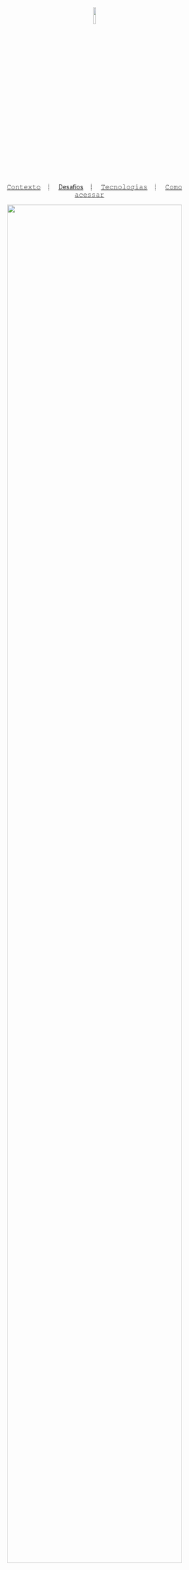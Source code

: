 <h1 align="center">
  <img src="https://github.com/Skitttz/AniArt/assets/94083688/2f3fc33a-9bc0-4862-ab3b-2a9c8c1d4a7e" width="10%" />
</h1>


<p align="center">
  <a href="#contexto-">𝙲𝚘𝚗𝚝𝚎𝚡𝚝𝚘</a>&nbsp;&nbsp;&nbsp;┋&nbsp;&nbsp;&nbsp;
  <a href="#desafios-">Desafios</a>&nbsp;&nbsp;&nbsp;┋&nbsp;&nbsp;&nbsp;
  <a href="#tecnologias-%EF%B8%8F">𝚃𝚎𝚌𝚗𝚘𝚕𝚘𝚐𝚒𝚊𝚜</a>&nbsp;&nbsp;&nbsp;┋&nbsp;&nbsp;&nbsp;
  <a href="#como-acessar-">𝙲𝚘𝚖𝚘 𝚊𝚌𝚎𝚜𝚜𝚊𝚛</a>&nbsp;&nbsp;&nbsp;&nbsp;&nbsp;&nbsp;

</p>


<div align="center">
<img src="https://github.com/Skitttz/AniArt/assets/94083688/53172bab-9ccc-4877-b487-b21d4b42de8a" width="90%" />
</div>

## Contexto 📝

É um projeto dedicado a explorar e apreciar as diversas formas de arte presentes nos animes. Com uma abordagem abrangente e diversificada, oferecendo aos seus visitantes uma visão aprofundada sobre os aspectos visuais e estéticos que tornam os animes uma forma de arte tão cativante. Além disso, os visistantes podem se conectar, conversar e compartilhar sua paixão pelo tema.

## Desafios 🎯

Desenvolver um projeto de comunidade de anime pode ser empolgante, mas também apresenta desafios. Aqui está um resumo de alguns desafios que foram impostos para executar esse projeto:

- [x] Alinhar o layout de forma harmoniosa;
- [x] Dropdowm menu interativo;
- [x] Aplicar o objeto <a href="https://developer.mozilla.org/pt-BR/docs/Web/JavaScript/Reference/Global_Objects/Date">date</a> no contexto do projeto;
- [x] Modal de login/registrar personalizado;
- [x] Criação do Dark Mode clicável por meio do emoji.

## Tecnologias 🖥️

O projeto foi desenvolvido utilizando **HTML**, **CSS** e **JavaScript**, com o objetivo de criar uma estrutura sólida, estilização atraente e animações envolventes para aprimorar a experiência do usuário dando uma navegação mais fluida e interativa, resultando numa experiência globalmente agradável aos visitantes.


## Como acessar 🚪🚶

O projeto foi hospedado no GitHub Pages, ao clicar no link <a href="https://skitttz.github.io/AniArt/"> skitttz.github.io/AniArt/</a> você será redirecionado para uma previa nessa mesma **aba**.











